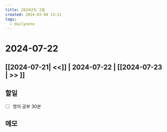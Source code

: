 ```yaml
---
title: 2024년도 2월
created: 2024-03-08 13:11
tags:
  - dailynote
---
```

# 2024-07-22
## [[2024-07-21| <<]] | 2024-07-22 | [[2024-07-23 | >> ]]

## 할일
- [ ] 영어 공부 30분


## 메모

